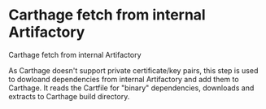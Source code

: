# Carthage fetch from internal Artifactory

Carthage fetch from internal Artifactory

As Carthage doesn't support private certificate/key pairs, this step is used to dowloand dependencies from internal Artifactory and add them to Carthage. It reads the Cartfile for "binary" dependencies, downloads and extracts to Carthage build directory.